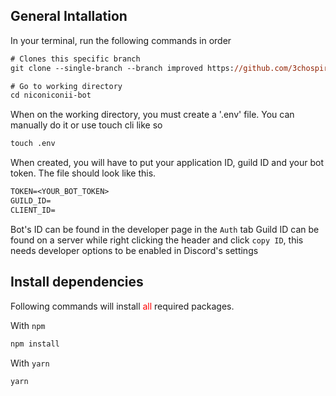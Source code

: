 ## General Intallation

In your terminal, run the following commands in order

```ps
# Clones this specific branch
git clone --single-branch --branch improved https://github.com/3chospirits/niconiconii-bot.git

# Go to working directory
cd niconiconii-bot
```

When on the working directory, you must create a '.env' file.
You can manually do it or use touch cli like so

```ps
touch .env
```

When created, you will have to put your application ID, guild ID and your bot token.
The file should look like this.

```txt
TOKEN=<YOUR_BOT_TOKEN>
GUILD_ID=
CLIENT_ID=
```

Bot's ID can be found in the developer page in the `Auth` tab
Guild ID can be found on a server while right clicking the header and click `copy ID`, this needs developer options to be enabled in Discord's settings

## Install dependencies


Following commands will install <span style="color: red;">all</span> required packages.

With `npm`

```ps
npm install
```

With `yarn`

```ps
yarn
```
